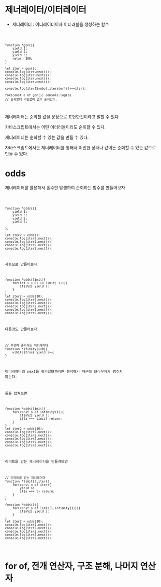 # 제너레이터/이터레이터
- 제너레이터 : 이터레이터이자 이터러블을 생성하는 함수

<code>

    function *gen(){
        yield 1;
        yield 2;
        yield 3;
        return 100;
    }

    let iter = gen();
    console.log(iter.next());
    console.log(iter.next());
    console.log(iter.next());
    console.log(iter.next());    

    console.log(iter[Symbol.iterator]()===iter);

    for(const a of gen()) console.log(a)
    // 순회할때 리턴값이 없이 순회한다. 
</code>

제너레이터는 순회할 값을 문장으로 표현한것이라고 말할 수 있다.

자바스크립트에서는 어떤 이터러블이라도 순회할 수 있다. 

제너레이터는 순회할 수 있는 값을 만들 수 있다. 

자바스크립트에서는 제너레이터를 통해서 어떤한 상태나 값이든 순회할 수 있는 값으로 만들 수 있다. 


# odds
제너레이터를 활용해서 홀수만 발생하여 순회하는 함수를 만들어보자

<code>

    function *odds(){
        yield 1;
        yield 3;
        yield 5;
        yield 7;
        
    };

    let iter2 = odds();
    console.log(iter2.next());
    console.log(iter2.next());
    console.log(iter2.next());
    console.log(iter2.next());
     

자동으로 만들어보자
    
    function *odds(limit){
        for(let i = 0; i< limit; i++){
            if(i%2) yield i;
        }
    }
    let iter2 = odds(10);
    console.log(iter2.next());
    console.log(iter2.next());
    console.log(iter2.next());
    console.log(iter2.next());    
    console.log(iter2.next());    

다른것도 만들어보자

    // 무한히 증가하는 이터레이터 
    function *ifinity(i=0){
        wihile(true) yield i++;
    }
이터레이터의 next를 평가할떄까지만 동작하기 때문에 브라우저가 멈추지 않는다. 

둘을 합쳐보면 
    
    function *odds(limit){
        for(const a of infinity(1)){
            if(a%2) yield i;
            if(a === limit) return;
        }
    }
    let iter2 = odds(10);
    console.log(iter2.next());
    console.log(iter2.next());
    console.log(iter2.next());
    console.log(iter2.next());    
    console.log(iter2.next());  

리미트를 받는 제너레이터를 만들게되면 

    // 리미트를 받는 제너레이터
    function *limit(l,iter){
        for(const a of iter){
            yield a;
            if(a === l) return;
        }
    }

    function *odds(l){
        for(const a of limit(l,infinity(1))){
            if(a%2) yield i;
        }
    }
    let iter2 = odds(10);
    console.log(iter2.next());
    console.log(iter2.next());
    console.log(iter2.next());
    console.log(iter2.next());    
    console.log(iter2.next());  
</code>

# for of, 전개 연산자, 구조 분해, 나머지 연산자
